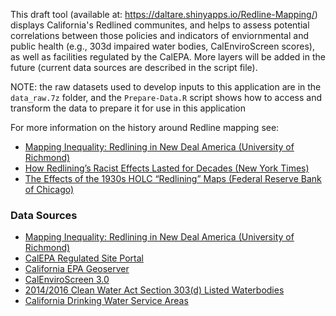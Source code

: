 This draft tool (available at: https://daltare.shinyapps.io/Redline-Mapping/) displays California's Redlined communites, and helps to assess potential correlations between those policies and indicators of enviornmental and public health (e.g., 303d impaired water bodies, CalEnviroScreen scores), as well as facilities regulated by the CalEPA. More layers will be added in the future (current data sources are described in the script file). 

NOTE: the raw datasets used to develop inputs to this application are in the `data_raw.7z` folder, and the `Prepare-Data.R` script shows how to access and transform the data to prepare it for use in this application

For more information on the history around Redline mapping see:
- [Mapping Inequality: Redlining in New Deal America (University of Richmond)](https://dsl.richmond.edu/panorama/redlining/#text=intro)
- [How Redlining’s Racist Effects Lasted for Decades (New York Times)](https://www.nytimes.com/2017/08/24/upshot/how-redlinings-racist-effects-lasted-for-decades.html)
- [The Effects of the 1930s HOLC “Redlining” Maps (Federal Reserve Bank of Chicago)](https://www.chicagofed.org/publications/working-papers/2017/wp2017-12)

### Data Sources
- [Mapping Inequality: Redlining in New Deal America (University of Richmond)](http://dsl.richmond.edu/panorama/redlining/#text=downloads)
- [CalEPA Regulated Site Portal](https://siteportal.calepa.ca.gov/nsite/map)
- [California EPA Geoserver](https://services.calepa.ca.gov/geoserver/)
- [CalEnviroScreen 3.0](https://oehha.ca.gov/calenviroscreen/report/calenviroscreen-30)
- [2014/2016 Clean Water Act Section 303(d) Listed Waterbodies](https://www.waterboards.ca.gov/water_issues/programs/tmdl/integrated2014_2016.shtml)
- [California Drinking Water Service Areas](https://gispublic.waterboards.ca.gov/portal/home/item.html?id=bb21fcee16ea4af2a8d57aa39447aa9c)